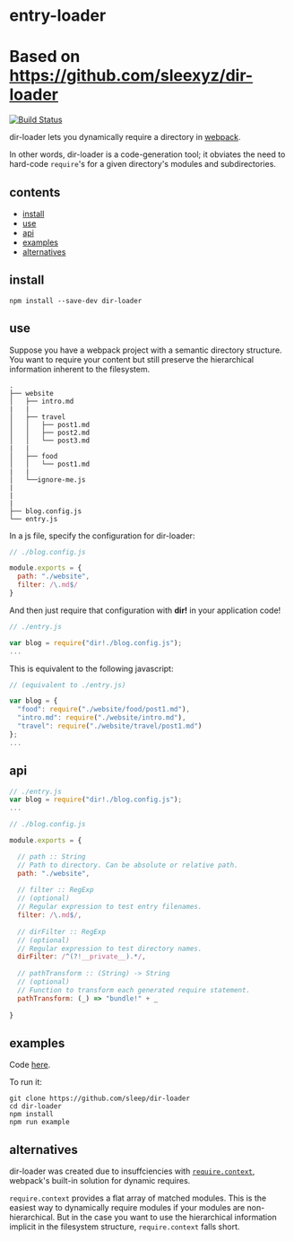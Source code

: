 # entry-loader

Based on https://github.com/sleexyz/dir-loader
========================

[![Build Status](https://travis-ci.org/sleep/dir-loader.svg)](https://travis-ci.org/sleep/dir-loader)

dir-loader lets you dynamically require a directory in [webpack](http://webpack.github.io).

In other words, dir-loader is a code-generation tool; it obviates the need to hard-code `require`'s for a given directory's modules and subdirectories.


## contents
- [install](#install)
- [use](#use)
- [api](#api)
- [examples](#examples)
- [alternatives](#alternatives)


## install
```
npm install --save-dev dir-loader
```

## use
Suppose you have a webpack project with a semantic directory structure. You want to require your content but still preserve the hierarchical information inherent to the filesystem.
```
.
├── website
│   ├── intro.md
|   |
│   ├── travel
│   │   ├── post1.md
│   │   ├── post2.md
│   │   └── post3.md
|   |
│   ├── food
│   │   └── post1.md
|   |
│   └──ignore-me.js
|
|
|
├── blog.config.js
└── entry.js
```

In a js file, specify the configuration for dir-loader:
```js
// ./blog.config.js

module.exports = {
  path: "./website",
  filter: /\.md$/
}
```

And then just require that configuration with **dir!** in your application code!
```js
// ./entry.js

var blog = require("dir!./blog.config.js");
...
```

This is equivalent to the following javascript:
```js
// (equivalent to ./entry.js)

var blog = {
  "food": require("./website/food/post1.md"),
  "intro.md": require("./website/intro.md"),
  "travel": require("./website/travel/post1.md")
};
...
```






## api
```js
// ./entry.js
var blog = require("dir!./blog.config.js");
...
```

```js
// ./blog.config.js

module.exports = {

  // path :: String
  // Path to directory. Can be absolute or relative path.
  path: "./website",
  
  // filter :: RegExp
  // (optional)
  // Regular expression to test entry filenames.
  filter: /\.md$/,
  
  // dirFilter :: RegExp
  // (optional)
  // Regular expression to test directory names.
  dirFilter: /^(?!__private__).*/,
  
  // pathTransform :: (String) -> String
  // (optional)
  // Function to transform each generated require statement.
  pathTransform: (_) => "bundle!" + _
  
}
```

## examples
Code [here](https://github.com/sleep/dir-loader/tree/master/example).

To run it:
```shell
git clone https://github.com/sleep/dir-loader
cd dir-loader
npm install
npm run example
```

## alternatives
dir-loader was created due to insuffciencies with [`require.context`](http://webpack.github.io/docs/context.html#require-context),
webpack's built-in solution for dynamic requires.

`require.context` provides a flat array of matched modules. This is the easiest way to dynamically require modules if your modules are non-hierarchical. But in the case you want to use the hierarchical information implicit in the filesystem structure, `require.context` falls short.

